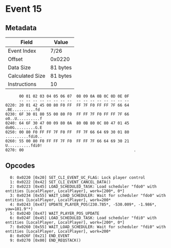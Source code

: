 # Event 15

## Metadata

| Field           | Value    |
|-----------------|----------|
| Event Index     | 7/26     |
| Offset          | 0x0220   |
| Data Size       | 81 bytes |
| Calculated Size | 81 bytes |
| Instructions    | 10       |

```
      00 01 02 03 04 05 06 07  08 09 0A 0B 0C 0D 0E 0F
      -- -- -- -- -- -- -- --  -- -- -- -- -- -- -- --
0220: 20 01 42 45 00 80 F0 FF  FF 7F F0 FF FF 7F 66 64   .BE..........fd
0230: 6F 30 01 80 55 00 80 F0  FF FF 7F F0 FF FF 7F 66  o0..U..........f
0240: 64 6F 30 47 00 09 80 0A  80 0B 80 0C 80 47 01 45  do0G.........G.E
0250: 00 80 F0 FF FF 7F F0 FF  FF 7F 66 64 69 30 01 80  ..........fdi0..
0260: 55 00 80 F0 FF FF 7F F0  FF FF 7F 66 64 69 30 21  U..........fdi0!
0270: 00                                                .               
```

## Opcodes

```
  0: 0x0220 [0x20] SET_CLI_EVENT_UC_FLAG: Lock player control
  1: 0x0222 [0x42] SET_CLI_EVENT_CANCEL_DATA()
  2: 0x0223 [0x45] LOAD_SCHEDULED_TASK: Load scheduler "fdo0" with entities [LocalPlayer, LocalPlayer], work=[200*, 0*]
  3: 0x0234 [0x55] WAIT_LOAD_SCHEDULER: Wait for scheduler "fdo0" with entities [LocalPlayer, LocalPlayer], work=200*
  4: 0x0243 [0x47] UPDATE_PLAYER_POS(230.785*, -530.009*, -1.986*, yaw=181.9°*)
  5: 0x024D [0x47] WAIT_PLAYER_POS_UPDATE
  6: 0x024F [0x45] LOAD_SCHEDULED_TASK: Load scheduler "fdi0" with entities [LocalPlayer, LocalPlayer], work=[200*, 0*]
  7: 0x0260 [0x55] WAIT_LOAD_SCHEDULER: Wait for scheduler "fdi0" with entities [LocalPlayer, LocalPlayer], work=200*
  8: 0x026F [0x21] END_EVENT
  9: 0x0270 [0x00] END_REQSTACK()
```
